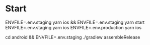 # Start

ENVFILE=.env.staging yarn ios && ENVFILE=.env.staging yarn start
ENVFILE=.env.staging yarn ios
ENVFILE=.env.production yarn ios

cd android && ENVFILE=.env.staging ./gradlew assembleRelease
